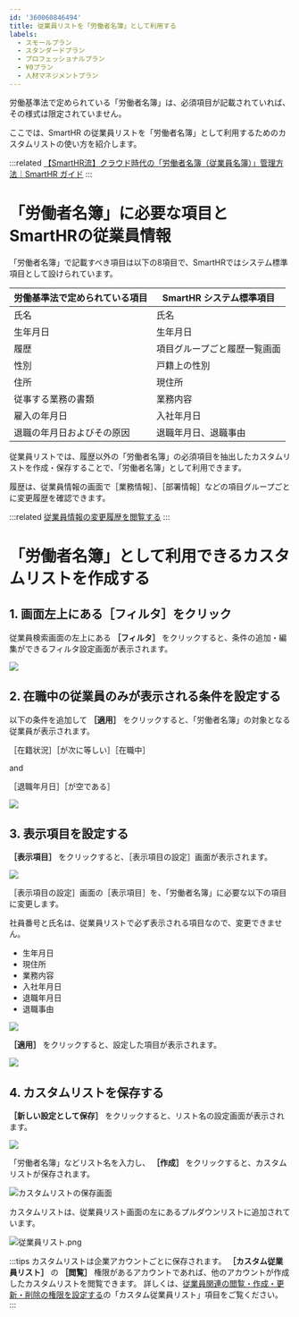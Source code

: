 ```yaml
---
id: '360060846494'
title: 従業員リストを「労働者名簿」として利用する
labels:
  - スモールプラン
  - スタンダードプラン
  - プロフェッショナルプラン
  - ¥0プラン
  - 人材マネジメントプラン
---
```

労働基準法で定められている「労働者名簿」は、必須項目が記載されていれば、その様式は限定されていません。

ここでは、SmartHR の従業員リストを「労働者名簿」として利用するためのカスタムリストの使い方を紹介します。

:::related
[【SmartHR流】クラウド時代の「労働者名簿（従業員名簿）」管理方法｜SmartHR ガイド](https://mag.smarthr.jp/guide/case-study/detail/meibo/)
:::

# 「労働者名簿」に必要な項目とSmartHRの従業員情報

「労働者名簿」で記載すべき項目は以下の8項目で、SmartHRではシステム標準項目として設けられています。

| 労働基準法で定められている項目 | SmartHR システム標準項目 |
| --- | --- |
| 氏名 | 氏名 |
| 生年月日 | 生年月日 |
| 履歴 | 項目グループごと履歴一覧画面 |
| 性別 | 戸籍上の性別 |
| 住所 | 現住所 |
| 従事する業務の書類 | 業務内容 |
| 雇入の年月日 | 入社年月日 |
| 退職の年月日およびその原因 | 退職年月日、退職事由 |

従業員リストでは、履歴以外の「労働者名簿」の必須項目を抽出したカスタムリストを作成・保存することで、「労働者名簿」として利用できます。

履歴は、従業員情報の画面で［業務情報］、［部署情報］などの項目グループごとに変更履歴を確認できます。

:::related
[従業員情報の変更履歴を閲覧する](https://knowledge.smarthr.jp/hc/ja/articles/360026262633)
:::

# 「労働者名簿」として利用できるカスタムリストを作成する

## 1\. 画面左上にある［フィルタ］をクリック

従業員検索画面の左上にある  **［フィルタ］**  をクリックすると、条件の追加・編集ができるフィルタ設定画面が表示されます。

![](./image-001-2.png)

## 2\. 在職中の従業員のみが表示される条件を設定する

以下の条件を追加して  **［適用］**  をクリックすると、「労働者名簿」の対象となる従業員が表示されます。

［在籍状況］［が次に等しい］［在職中］

and

［退職年月日］［が空である］

![](./image-002.png)

## 3\. 表示項目を設定する

 **［表示項目］**  をクリックすると、［表示項目の設定］画面が表示されます。

![](./image-003.png)

［表示項目の設定］画面の［表示項目］を、「労働者名簿」に必要な以下の項目に変更します。

社員番号と氏名は、従業員リストで必ず表示される項目なので、変更できません。

- 生年月日
- 現住所
- 業務内容
- 入社年月日
- 退職年月日
- 退職事由

![](./image-004.png)

 **［適用］**  をクリックすると、設定した項目が表示されます。

![](./image-005.png)

## 4\. カスタムリストを保存する

 **［新しい設定として保存］**  をクリックすると、リスト名の設定画面が表示されます。

![](./image-006.png)

「労働者名簿」などリスト名を入力し、 **［作成］**  をクリックすると、カスタムリストが保存されます。

![カスタムリストの保存画面](./ScSh_2021-02-08_16_19_14.png)

カスタムリストは、従業員リスト画面の左にあるプルダウンリストに追加されています。

![従業員リスト.png](./-ScSh_2021-02-08_11_07_17.png)

:::tips
カスタムリストは企業アカウントごとに保存されます。
 **［カスタム従業員リスト］** の **［閲覧］** 権限があるアカウントであれば、他のアカウントが作成したカスタムリストを閲覧できます。
詳しくは、[従業員関連の閲覧・作成・更新・削除の権限を設定する](https://knowledge.smarthr.jp/hc/ja/articles/1500001368101)の「カスタム従業員リスト」項目をご覧ください。
:::
